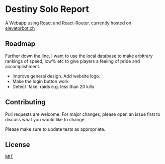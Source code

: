 # Destiny Solo Report

A Webapp using React and React-Router, currently hosted on [elevatorbot.ch](https://elevatorbot.ch/soloreport/3/4611686018484825875)

## Roadmap

Further down the line, I want to use the local database to make arbitrary rankings of speed, low% etc to give players a feeling of pride and accomplishment.
- Improve general design. Add website logo.
- Make the login button work
- Detect 'fake' raids e.g. less than 20 kills


## Contributing
Pull requests are welcome. For major changes, please open an issue first to discuss what you would like to change.

Please make sure to update tests as appropriate.

## License
[MIT](https://choosealicense.com/licenses/mit/)
